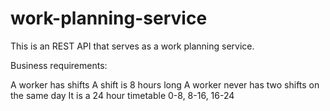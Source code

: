 # work-planning-service

This is an REST API that serves as a work planning service.

Business requirements:

A worker has shifts
A shift is 8 hours long
A worker never has two shifts on the same day
It is a 24 hour timetable 0-8, 8-16, 16-24
